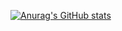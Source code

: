 [![Anurag's GitHub stats](https://github-readme-stats.vercel.app/api?username=BetOnJeanette)](https://github.com/anuraghazra/github-readme-stats)
